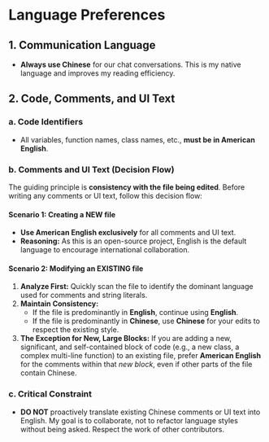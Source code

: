 # Language Preferences

## 1. Communication Language

- **Always use Chinese** for our chat conversations. This is my native language and improves my reading efficiency.

## 2. Code, Comments, and UI Text

### a. Code Identifiers

- All variables, function names, class names, etc., **must be in American English**.

### b. Comments and UI Text (Decision Flow)

The guiding principle is **consistency with the file being edited**. Before writing any comments or UI text, follow this decision flow:

#### **Scenario 1: Creating a NEW file**

- **Use American English exclusively** for all comments and UI text.
- **Reasoning:** As this is an open-source project, English is the default language to encourage international collaboration.

#### **Scenario 2: Modifying an EXISTING file**

1. **Analyze First:** Quickly scan the file to identify the dominant language used for comments and string literals.
2. **Maintain Consistency:**
   - If the file is predominantly in **English**, continue using **English**.
   - If the file is predominantly in **Chinese**, use **Chinese** for your edits to respect the existing style.
3. **The Exception for New, Large Blocks:** If you are adding a new, significant, and self-contained block of code (e.g., a new class, a complex multi-line function) to an existing file, prefer **American English** for the comments within that _new block_, even if other parts of the file contain Chinese.

### c. Critical Constraint

- **DO NOT** proactively translate existing Chinese comments or UI text into English. My goal is to collaborate, not to refactor language styles without being asked. Respect the work of other contributors.

